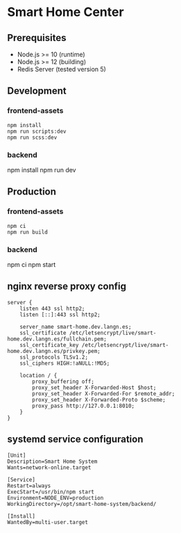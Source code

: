 # Smart Home Center

## Prerequisites

* Node.js >= 10 (runtime)
* Node.js >= 12 (building)
* Redis Server (tested version 5)

## Development

### frontend-assets

```
npm install
npm run scripts:dev
npm run scss:dev
```

### backend

npm install
npm run dev

## Production

### frontend-assets

```
npm ci
npm run build
```

### backend

npm ci
npm start

## nginx reverse proxy config

```
server {
    listen 443 ssl http2;
    listen [::]:443 ssl http2;

    server_name smart-home.dev.langn.es;
    ssl_certificate /etc/letsencrypt/live/smart-home.dev.langn.es/fullchain.pem;
    ssl_certificate_key /etc/letsencrypt/live/smart-home.dev.langn.es/privkey.pem;
    ssl_protocols TLSv1.2;
    ssl_ciphers HIGH:!aNULL:!MD5;

    location / {
        proxy_buffering off;
        proxy_set_header X-Forwarded-Host $host;
        proxy_set_header X-Forwarded-For $remote_addr;
        proxy_set_header X-Forwarded-Proto $scheme;
        proxy_pass http://127.0.0.1:8010;
    }
}
```

## systemd service configuration

```
[Unit]
Description=Smart Home System
Wants=network-online.target

[Service]
Restart=always
ExecStart=/usr/bin/npm start
Environment=NODE_ENV=production
WorkingDirectory=/opt/smart-home-system/backend/

[Install]
WantedBy=multi-user.target
```
